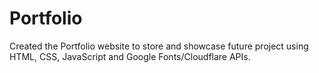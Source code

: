 # Portfolio
Created the Portfolio website to store and showcase future project using HTML, CSS, JavaScript and Google Fonts/Cloudflare APIs.
